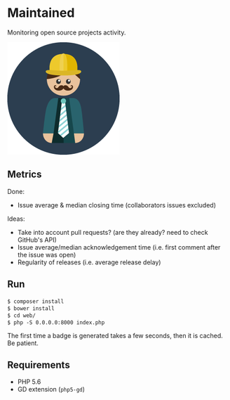 # Maintained

Monitoring open source projects activity.

![](web/img/dude.png)

## Metrics

Done:

- Issue average & median closing time (collaborators issues excluded)

Ideas:

- Take into account pull requests? (are they already? need to check GitHub's API)
- Issue average/median acknowledgement time (i.e. first comment after the issue was open)
- Regularity of releases (i.e. average release delay)

## Run

    $ composer install
    $ bower install
    $ cd web/
    $ php -S 0.0.0.0:8000 index.php

The first time a badge is generated takes a few seconds, then it is cached. Be patient.

## Requirements

- PHP 5.6
- GD extension (`php5-gd`)
